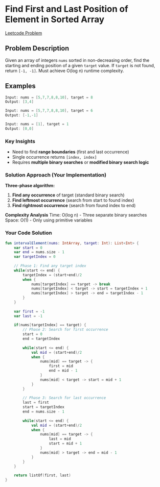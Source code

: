 # Find First and Last Position of Element in Sorted Array

[Leetcode Problem](https://leetcode.com/problems/find-first-and-last-position-of-element-in-sorted-array/description/)

## Problem Description
Given an array of integers `nums` sorted in non-decreasing order, find the starting and ending position of a given `target` value. 
If `target` is not found, return `[-1, -1]`. 
Must achieve O(log n) runtime complexity.

## Examples
```kotlin
Input: nums = [5,7,7,8,8,10], target = 8
Output: [3,4]

Input: nums = [5,7,7,8,8,10], target = 6
Output: [-1,-1]

Input: nums = [1], target = 1
Output: [0,0]
```

### Key Insights
- Need to find **range boundaries** (first and last occurrence)
- Single occurrence returns `[index, index]`
- Requires **multiple binary searches** or **modified binary search logic**

### Solution Approach (Your Implementation)

**Three-phase algorithm:**
1. **Find any occurrence** of target (standard binary search)
2. **Find leftmost occurrence** (search from start to found index)
3. **Find rightmost occurrence** (search from found index to end)

**Complexity Analysis**
Time: O(log n) - Three separate binary searches
Space: O(1) - Only using primitive variables

### Your Code Solution
```kotlin
fun intervalElement(nums: IntArray, target: Int): List<Int> {
    var start = 0
    var end = nums.size - 1
    var targetIndex = 0
    
    // Phase 1: Find any target index
    while(start <= end) {
        targetIndex = (start+end)/2
        when {
            nums[targetIndex] == target -> break
            nums[targetIndex] < target -> start = targetIndex + 1
            nums[targetIndex] > target -> end = targetIndex - 1
        }
    }
    
    var first = -1
    var last = -1
    
    if(nums[targetIndex] == target) {
        // Phase 2: Search for first occurrence
        start = 0 
        end = targetIndex
        
        while(start <= end) {
            val mid = (start+end)/2
            when {
                nums[mid] == target -> {
                    first = mid
                    end = mid - 1
                }
                nums[mid] < target -> start = mid + 1
            }
        }
        
        // Phase 3: Search for last occurrence  
        last = first
        start = targetIndex
        end = nums.size - 1
        
        while(start <= end) {
            val mid = (start+end)/2
            when {
                nums[mid] == target -> {
                    last = mid 
                    start = mid + 1
                }
                nums[mid] > target -> end = mid - 1
            }
        }
    }
    
    return listOf(first, last)
}
```


